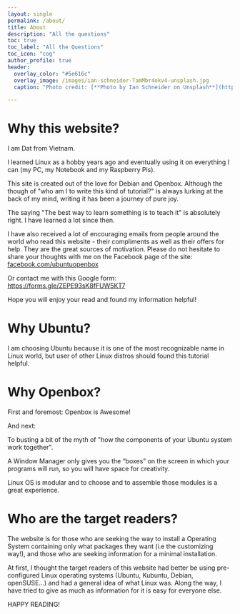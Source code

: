 ```yaml
---
layout: single
permalink: /about/
title: About
description: "All the questions"
toc: true
toc_label: "All the Questions"
toc_icon: "cog"
author_profile: true
header:
  overlay_color: "#5e616c"
  overlay_image: /images/ian-schneider-TamMbr4okv4-unsplash.jpg
  caption: "Photo credit: [**Photo by Ian Schneider on Unsplash**](https://unsplash.com/photos/TamMbr4okv4)"

---
```


# Why this website?

I am Dat from Vietnam.

I learned Linux as a hobby years ago and eventually using it on everything I can (my PC, my Notebook and my Raspberry Pis).

This site is created out of the love for Debian and Openbox. Although the though of "who am I to write this kind of tutorial?" is always lurking at the back of my mind, writing it has been a journey of pure joy.

The saying "The best way to learn something is to teach it" is absolutely right. I have learned a lot since then.

I have also received a lot of encouraging emails from people around the world who read this website - their compliments as well as their offers for help. They are the great sources of motivation. Please do not hesitate to share your thoughts with me on the Facebook page of the site: [facebook.com/ubuntuopenbox](https://www.facebook.com/ubuntuopenbox)

Or contact me with this Google form: https://forms.gle/ZEPE93sK8fFUW5KT7

Hope you will enjoy your read and found my information helpful!

# Why Ubuntu?

I am choosing Ubuntu because it is one of the most recognizable name in Linux world, but user of other Linux distros should found this tutorial helpful.

# Why Openbox?

First and foremost: Openbox is Awesome!

And next:

To busting a bit of the myth of "how the components of your Ubuntu system work together".

A Window Manager only gives you the “boxes” on the screen in which your programs will run, so you will have space for creativity.

Linux OS is modular and to choose and to assemble those modules is a great experience.

# Who are the target readers?

The website is for those who are seeking the way to install a Operating System containing only what packages they want (i.e the customizing way!), and those who are seeking information for a minimal installation.

At first, I thought the target readers of this website had better be using pre-configured Linux operating systems (Ubuntu, Kubuntu, Debian, openSUSE...) and had a general idea of what Linux was. Along the way, I have tried to give as much as information for it is easy for everyone else.

HAPPY READING!
